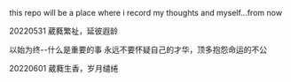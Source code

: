this repo will be a place where i record my thoughts and myself...from now

20220531
葳蕤繁祉，延彼遐龄

以始为终--什么是重要的事
永远不要怀疑自己的才华，顶多抱怨命运的不公

20220601
葳蕤生香，岁月缱绻
